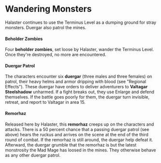 # Wandering Monsters

Halaster continues to use the Terminus Level as a dumping ground for stray monsters. Duergar also patrol the mines.

#### Beholder Zombies

Four **beholder zombies**, set loose by Halaster, wander the Terminus Level. Once they're destroyed, no more are encountered.

#### Duergar Patrol

The characters encounter six **duergar** (three males and three females) on patrol, their heavy helms and armor dripping with blood (see "Regional Effects"). These duergar have orders to deliver adventurers to **Valtagar Steelshadow** unharmed. If a fight breaks out, they use Enlarge and defend themselves. If the battle goes poorly for them, the duergar turn invisible, retreat, and report to Valtagar in area 15.

#### Remorhaz

Released here by Halaster, this **remorhaz** creeps up on the characters and attacks. There is a 50 percent chance that a passing duergar patrol (see above) hears the ruckus and arrives on the scene at the end of the third round of combat. If the remorhaz is still around, the duergar help defeat it. Afterward, the duergar grumble that the remorhaz is but the latest monstrosity the Mad Mage has loosed in the mines. They otherwise behave as any other duergar patrol.